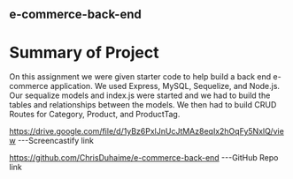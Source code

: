 ## e-commerce-back-end

# Summary of Project

On this assignment we were given starter code to help build a back end e-commerce application.  We used Express, MySQL, Sequelize, and Node.js.  Our sequalize models and index.js were started and we had to build the tables and relationships between the models.  We then had to build CRUD Routes for Category, Product, and ProductTag.  

https://drive.google.com/file/d/1yBz6PxlJnUcJtMAz8eqIx2hOqFy5NxlQ/view  ---Screencastify link

https://github.com/ChrisDuhaime/e-commerce-back-end  ---GitHub Repo link



